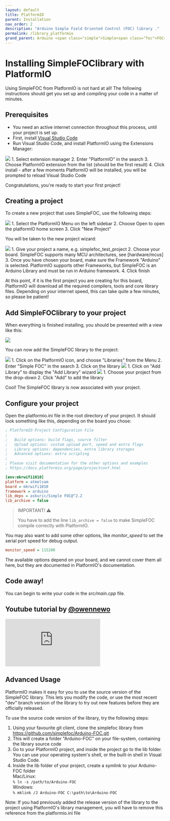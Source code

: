 ```yaml
---
layout: default
title: PlatformIO
parent: Installation
nav_order: 2
description: "Arduino Simple Field Oriented Control (FOC) library ."
permalink: /library_platformio
grand_parent: Arduino <span class="simple">Simple<span class="foc">FOC</span>library</span>
---
```


# Installing <span class="simple">Simple<span class="foc">FOC</span>library</span> with PlatformIO

Using SimpleFOC from PlatformIO is not hard at all! The following instructions should get you set up and compiling your code in a matter of minutes.

## Prerequisites

- You need an active internet connection throughout this process, until your project is set up.
- First, install [Visual Studio Code](https://code.visualstudio.com/download)
- Run Visual Studio Code, and install PlatformIO using the Extensions Manager:

<img src="extras/Images/platformio_screenshot1.png"  class="width80">
1. Select extension manager
2. Enter "PlatformIO" in the search
3. Choose PlatformIO extension from the list (should be the first result)
4. Click install - after a few moments PlatformIO will be installed, you will be prompted to reload Visual Studio Code

Congratulations, you're ready to start your first project!

## Creating a project

To create a new project that uses SimpleFOC, use the following steps:

<img src="extras/Images/platformio_screenshot2.png" class="width80">
1. Select the PlatformIO Menu on the left sidebar
2. Choose Open to open the platformIO home screen
3. Click "New Project"

You will be taken to the new project wizard:

<img src="extras/Images/platformio_screenshot3.png" class="width50">
1. Give your project a name, e.g. simplefoc_test_project
2. Choose your board. SimpleFOC supports many MCU architectures, see [hardware/mcus]
3. Once you have chosen your board, make sure the Framework "Arduino" is selected. PlatformIO supports other Frameworks, but SimpleFOC is an Arduino Library and must be run in Arduino framework.
4. Click finish

At this point, if it is the first project you are creating for this board, PlatformIO will download all the required compilers, tools and core library files. Depending on your internet speed, this can take quite a few minutes, so please be patient!

## Add <span class="simple">Simple<span class="foc">FOC</span>library</span> to your project

When everything is finished installing, you should be presented with a view like this:

<img src="extras/Images/platformio_screenshot4.png" class="width80">

You can now add the SimpleFOC library to the project:

<img src="extras/Images/platformio_screenshot5.png" class="width80">
1. Click on the PlatformIO icon, and choose "Libraries" from the Menu
2. Enter "Simple FOC" in the search
3. Click on the library

<img src="extras/Images/platformio_screenshot6.png" class="width80">
1. Click on "Add Library" to display the "Add Library" wizard

<img src="extras/Images/platformio_screenshot7.png" class="width50">
1. Choose your project from the drop-down
2. Click "Add" to add the library

Cool! The SimpleFOC library is now associated with your project.

## Configure your project

Open the platformio.ini file in the root directory of your project. It should look something like this, depending on the board you chose:

```ini
; PlatformIO Project Configuration File
;
;   Build options: build flags, source filter
;   Upload options: custom upload port, speed and extra flags
;   Library options: dependencies, extra library storages
;   Advanced options: extra scripting
;
; Please visit documentation for the other options and examples
; https://docs.platformio.org/page/projectconf.html

[env:mkrwifi1010]
platform = atmelsam
board = mkrwifi1010
framework = arduino
lib_deps = askuric/Simple FOC@^2.2
lib_archive = false
```

<blockquote class='warning'>
<p class='heading'>IMPORTANT! ⚠️</p>
You have to add the line <code class='highlighter-rouge'>lib_archive = false</code> to make SimpleFOC compile correctly with PlatformIO.
</blockquote>

You may also want to add some other options, like *monitor_speed* to set the serial port speed for debug output.

```ini
monitor_speed = 115200
```

The available options depend on your board, and we cannot cover them all here, but they are documented in PlatformIO's documentation.

## Code away!

You can begin to write your code in the *src/main.cpp* file.

## Youtube tutorial by [@owennewo](https://github.com/owennewo)

<iframe class="youtube" src="https://www.youtube.com/embed/3B88qCny7Kg" frameborder="0" allow="accelerometer; autoplay; encrypted-media; gyroscope; picture-in-picture" allowfullscreen></iframe>


## Advanced Usage

PlatformIO makes it easy for you to use the source version of the SimpleFOC library. This lets you modify the code, or use the most recent "dev" branch version of the library to try out new features before they are officially released.

To use the source code version of the library, try the following steps:

1. Using your favourite git client, clone the simplefoc library from https://github.com/simplefoc/Arduino-FOC.git
2. This will create a folder "Arduino-FOC" on your file-system, containing the library source code
3. Go to your PlatformIO project, and inside the project go to the lib folder. You can use your operating system's shell, or the built-in shell in Visual Studio Code.
4. Inside the lib folder of your project, create a symlink to your Arduino-FOC folder<br/>
Mac/Linux:<br/>
`% ln -s /path/to/Arduino-FOC`<br/>
Windows:<br/>
`% mklink /J Arduino-FOC C:\path\to\Arduino-FOC`

Note: If you had previously added the release version of the library to the project using PlatformIO's library management, you will have to remove this reference from the platformio.ini file